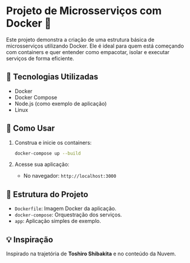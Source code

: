 # Projeto de Microsserviços com Docker 🐳

Este projeto demonstra a criação de uma estrutura básica de microsserviços utilizando Docker. Ele é ideal para quem está começando com containers e quer entender como empacotar, isolar e executar serviços de forma eficiente.

## 🧰 Tecnologias Utilizadas

- Docker
- Docker Compose
- Node.js (como exemplo de aplicação)
- Linux

## 🚀 Como Usar

1. Construa e inicie os containers:
   ```bash
   docker-compose up --build
   ```

2. Acesse sua aplicação:
   - No navegador: `http://localhost:3000`

## 📁 Estrutura do Projeto

- `Dockerfile`: Imagem Docker da aplicação.
- `docker-compose`: Orquestração dos serviços.
- `app`: Aplicação simples de exemplo.

## 💡 Inspiração

Inspirado na trajetória de **Toshiro Shibakita** e no conteúdo da Nuvem.

